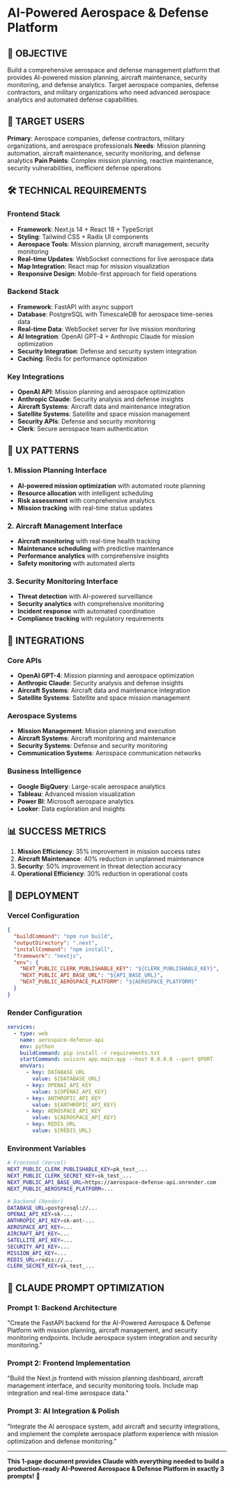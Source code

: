 # AI-Powered Aerospace & Defense Platform

## 🎯 OBJECTIVE
Build a comprehensive aerospace and defense management platform that provides AI-powered mission planning, aircraft maintenance, security monitoring, and defense analytics. Target aerospace companies, defense contractors, and military organizations who need advanced aerospace analytics and automated defense capabilities.

## 👥 TARGET USERS
**Primary**: Aerospace companies, defense contractors, military organizations, and aerospace professionals
**Needs**: Mission planning automation, aircraft maintenance, security monitoring, and defense analytics
**Pain Points**: Complex mission planning, reactive maintenance, security vulnerabilities, inefficient defense operations

## 🛠️ TECHNICAL REQUIREMENTS

### Frontend Stack
- **Framework**: Next.js 14 + React 18 + TypeScript
- **Styling**: Tailwind CSS + Radix UI components
- **Aerospace Tools**: Mission planning, aircraft management, security monitoring
- **Real-time Updates**: WebSocket connections for live aerospace data
- **Map Integration**: React map for mission visualization
- **Responsive Design**: Mobile-first approach for field operations

### Backend Stack
- **Framework**: FastAPI with async support
- **Database**: PostgreSQL with TimescaleDB for aerospace time-series data
- **Real-time Data**: WebSocket server for live mission monitoring
- **AI Integration**: OpenAI GPT-4 + Anthropic Claude for mission optimization
- **Security Integration**: Defense and security system integration
- **Caching**: Redis for performance optimization

### Key Integrations
- **OpenAI API**: Mission planning and aerospace optimization
- **Anthropic Claude**: Security analysis and defense insights
- **Aircraft Systems**: Aircraft data and maintenance integration
- **Satellite Systems**: Satellite and space mission management
- **Security APIs**: Defense and security monitoring
- **Clerk**: Secure aerospace team authentication

## 🎨 UX PATTERNS

### 1. Mission Planning Interface
- **AI-powered mission optimization** with automated route planning
- **Resource allocation** with intelligent scheduling
- **Risk assessment** with comprehensive analytics
- **Mission tracking** with real-time status updates

### 2. Aircraft Management Interface
- **Aircraft monitoring** with real-time health tracking
- **Maintenance scheduling** with predictive maintenance
- **Performance analytics** with comprehensive insights
- **Safety monitoring** with automated alerts

### 3. Security Monitoring Interface
- **Threat detection** with AI-powered surveillance
- **Security analytics** with comprehensive monitoring
- **Incident response** with automated coordination
- **Compliance tracking** with regulatory requirements

## 🔗 INTEGRATIONS

### Core APIs
- **OpenAI GPT-4**: Mission planning and aerospace optimization
- **Anthropic Claude**: Security analysis and defense insights
- **Aircraft Systems**: Aircraft data and maintenance integration
- **Satellite Systems**: Satellite and space mission management

### Aerospace Systems
- **Mission Management**: Mission planning and execution
- **Aircraft Systems**: Aircraft monitoring and maintenance
- **Security Systems**: Defense and security monitoring
- **Communication Systems**: Aerospace communication networks

### Business Intelligence
- **Google BigQuery**: Large-scale aerospace analytics
- **Tableau**: Advanced mission visualization
- **Power BI**: Microsoft aerospace analytics
- **Looker**: Data exploration and insights

## 📊 SUCCESS METRICS
1. **Mission Efficiency**: 35% improvement in mission success rates
2. **Aircraft Maintenance**: 40% reduction in unplanned maintenance
3. **Security**: 50% improvement in threat detection accuracy
4. **Operational Efficiency**: 30% reduction in operational costs

## 🚀 DEPLOYMENT

### Vercel Configuration
```json
{
  "buildCommand": "npm run build",
  "outputDirectory": ".next",
  "installCommand": "npm install",
  "framework": "nextjs",
  "env": {
    "NEXT_PUBLIC_CLERK_PUBLISHABLE_KEY": "${CLERK_PUBLISHABLE_KEY}",
    "NEXT_PUBLIC_API_BASE_URL": "${API_BASE_URL}",
    "NEXT_PUBLIC_AEROSPACE_PLATFORM": "${AEROSPACE_PLATFORM}"
  }
}
```

### Render Configuration
```yaml
services:
  - type: web
    name: aerospace-defense-api
    env: python
    buildCommand: pip install -r requirements.txt
    startCommand: uvicorn app.main:app --host 0.0.0.0 --port $PORT
    envVars:
      - key: DATABASE_URL
        value: ${DATABASE_URL}
      - key: OPENAI_API_KEY
        value: ${OPENAI_API_KEY}
      - key: ANTHROPIC_API_KEY
        value: ${ANTHROPIC_API_KEY}
      - key: AEROSPACE_API_KEY
        value: ${AEROSPACE_API_KEY}
      - key: REDIS_URL
        value: ${REDIS_URL}
```

### Environment Variables
```bash
# Frontend (Vercel)
NEXT_PUBLIC_CLERK_PUBLISHABLE_KEY=pk_test_...
NEXT_PUBLIC_CLERK_SECRET_KEY=sk_test_...
NEXT_PUBLIC_API_BASE_URL=https://aerospace-defense-api.onrender.com
NEXT_PUBLIC_AEROSPACE_PLATFORM=...

# Backend (Render)
DATABASE_URL=postgresql://...
OPENAI_API_KEY=sk-...
ANTHROPIC_API_KEY=sk-ant-...
AEROSPACE_API_KEY=...
AIRCRAFT_API_KEY=...
SATELLITE_API_KEY=...
SECURITY_API_KEY=...
MISSION_API_KEY=...
REDIS_URL=redis://...
CLERK_SECRET_KEY=sk_test_...
```

## 🎯 CLAUDE PROMPT OPTIMIZATION

### Prompt 1: Backend Architecture
"Create the FastAPI backend for the AI-Powered Aerospace & Defense Platform with mission planning, aircraft management, and security monitoring endpoints. Include aerospace system integration and security monitoring."

### Prompt 2: Frontend Implementation
"Build the Next.js frontend with mission planning dashboard, aircraft management interface, and security monitoring tools. Include map integration and real-time aerospace data."

### Prompt 3: AI Integration & Polish
"Integrate the AI aerospace system, add aircraft and security integrations, and implement the complete aerospace platform experience with mission optimization and defense monitoring."

---

**This 1-page document provides Claude with everything needed to build a production-ready AI-Powered Aerospace & Defense Platform in exactly 3 prompts!** 🚀
